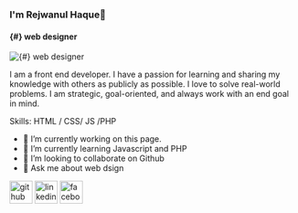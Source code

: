 ### I'm Rejwanul Haque👋
#### {#} web designer 
![{#} web designer ](https://arturssmirnovs.github.io/github-profile-readme-generator/images/banner.png)

I am a front end developer. I have a passion for learning and sharing my knowledge with others as publicly as possible. I love to solve real-world problems. I am strategic, goal-oriented, and always work with an end goal in mind. 

Skills:  HTML / CSS/ JS /PHP

- 🔭 I’m currently working on this page. 
- 🌱 I’m currently learning Javascript and PHP 
- 👯 I’m looking to collaborate on Github 
- 💬 Ask me about web dsign 


[<img src='https://cdn.jsdelivr.net/npm/simple-icons@3.0.1/icons/github.svg' alt='github' height='40'>](https://github.com/https://github.com/RejwanulHaque)  [<img src='https://cdn.jsdelivr.net/npm/simple-icons@3.0.1/icons/linkedin.svg' alt='linkedin' height='40'>](https://www.linkedin.com/in/https://www.linkedin.com/in/rejwanul-haque-1489b9202//)  [<img src='https://cdn.jsdelivr.net/npm/simple-icons@3.0.1/icons/facebook.svg' alt='facebook' height='40'>](https://www.facebook.com/https://www.facebook.com/profile.php?id=100016827815703)  

